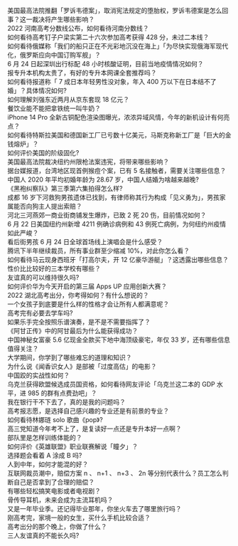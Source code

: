 美国最高法院推翻「罗诉韦德案」，取消宪法规定的堕胎权，罗诉韦德案是怎么回事？这一裁决将产生哪些影响？  
2022 河南高考分数线公布，如何看待河南分数线？  
如何看待高考钉子户梁实第二十六次参加高考获得 428 分，未过二本线？  
如何看待俄媒称「我们的船只正在不光彩地沉没在海上」「为尽快实现俄海军现代化，俄罗斯应向中国订购军舰」？  
6 月 24 日起深圳出行标配 48 小时核酸证明，目前当地疫情情况如何？  
报专升本机构太贵了，有好的专升本网课全套推荐吗？  
如何看待报道称「 7 成日本年轻男性没对象，年入 400 万以下在日本结不了婚」？具体情况如何?  
如何理解刘强东近两月从京东套现 18 亿元？  
餐饮业能不能把拿铁统一叫牛奶？  
iPhone 14 Pro 全新古铜配色渲染图曝光，浓浓异域风情，今年的新机设计有何亮点？  
如何看待特斯拉美国和德国新工厂已亏数十亿美元，马斯克称新工厂是「巨大的金钱熔炉」？  
如何评价美国的阶级固化?  
美国最高法院裁决纽约州限枪法案违宪，将带来哪些影响？  
据台媒报道，台湾地区现首例猴痘个案，已有 5 名接触者，需要关注哪些信息？  
中国人 2020 年平均初婚年龄为 28.67 岁，中国人结婚为啥越来越晚?  
《黑袍纠察队》第三季第六集拍得怎么样?  
成都  16 岁下河救狗男孩遗体已找到，有律师称其行为构成「见义勇为」，男孩家属能否向狗主人提出索赔？  
河北三河燕郊一商业街商铺发生爆炸，已致 2 死 20 伤，目前情况如何？  
6 月 22 日美国纽约州新增 4211 例确诊病例和 43 例死亡病例，为何纽约州疫情如此严峻？  
看后街男孩 6 月 24 日全球首场线上演唱会是什么感受？  
腾讯下半年继续裁员，所有事业群至少缩减 10%，对此你怎么看？  
如何看待马云现身西班牙「打高尔夫，开 12 亿豪华游艇」？这透露出哪些信息？  
性价比比较好的三本学校有哪些？  
友谊真的可以维持很久吗?  
如何评价华为今天开启的第三届 Apps UP 应用创新大赛？  
2022 湖北高考出分，你考得如何？有什么想说的？  
一个女孩子到底要是什么样的性格才会让所有人都满意呢？  
高考完有必要去学车吗?  
如果乐手完全按照乐谱演奏，是不是不需要指挥了？  
《阿甘正传》中的阿甘最后为什么能获得成功？  
中国神秘女富豪 5.6 亿现金全款买下地中海顶级豪宅，年仅 33 岁，还有哪些信息值得关注？  
大学期间，你学到了哪些难忘的道理和知识？  
为什么说《闻香识女人》是部被「过度高估」的电影？  
中国跤的实战性如何？  
乌克兰获得欧盟候选成员国资格，如何看待网友评论「乌克兰这二本的 GDP 水平，进 985 的群有点费劲吧」？  
我在银行干不下去了，真的是我的问题吗？  
高考报志愿，是选择自己感兴趣的专业还是有前景的专业？  
如何看待林娜琏 solo 歌曲《pop》?  
高三党知道今年考不上了，是复读好一点还是专升本好一点啊？  
部队里是怎样训练体能的？  
如何评价《英雄联盟》职业联赛解说「瞳夕」？  
选择题会看着 A 涂成 B 吗?  
人到中年，如何才能混的好？  
互联网裁员潮中，赔偿方案 n 、 n+1 、 n+3 、 2n 等分别代表什么？员工怎么判断自己是否拿到了合理的赔偿？  
有哪些轻松搞笑电影或者电视剧？  
骨传导耳机，未来会成为主流耳机吗？  
又是一年毕业季。还记得毕业那年，你坐火车去了哪里旅行吗？  
刚高考完，家境一般的女生，买什么手机比较合适？  
高考出分的那个晚上，你做了什么？  
三人友谊真的不能长久吗?  
